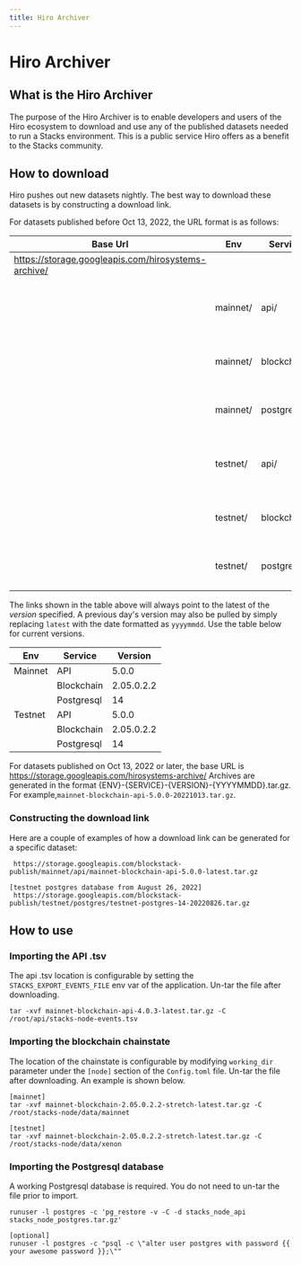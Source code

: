 ```yaml
---
title: Hiro Archiver
---
```


# Hiro Archiver

## What is the Hiro Archiver

The purpose of the Hiro Archiver is to enable developers and users of the Hiro ecosystem to download and use any of the 
published datasets needed to run a Stacks environment. This is a public service Hiro offers as a benefit to the 
Stacks community.  

## How to download

Hiro pushes out new datasets nightly. The best way to download these datasets is by constructing a download link.

For datasets published before Oct 13, 2022, the URL format is as follows:

| Base Url                                            | Env      | Service     | File                                           | 
|-----------------------------------------------------|----------|-------------|------------------------------------------------|
| https://storage.googleapis.com/hirosystems-archive/ |          |             |                                                |
|                                                     | mainnet/ | api/        | mainnet-blockchain-api-{version}-latest.tar.gz |
|                                                     | mainnet/ | blockchain/ | mainnet-blockchain-{version}-latest.tar.gz     |
|                                                     | mainnet/ | postgres/   | mainnet-postres-{version}-latest.tar.gz        |
|                                                     | testnet/ | api/        | testnet-blockchain-api-{version}-latest.tar.gz |
|                                                     | testnet/ | blockchain/ | testnet-blockchain-{version}-latest.tar.gz     |
|                                                     | testnet/ | postgres/   | testnet-postgres-{version}-latest.tar.gz       |

The links shown in the table above will always point to the latest of the _version_ specified. A previous day's version may also be pulled by simply 
replacing `latest` with the date formatted as `yyyymmdd`. Use the table below for current versions.

| Env     | Service    | Version    |
|---------|------------|------------|
| Mainnet | API        | 5.0.0      |
|         | Blockchain | 2.05.0.2.2 |
|         | Postgresql | 14         |
| Testnet | API        | 5.0.0      |
|         | Blockchain | 2.05.0.2.2 |
|         | Postgresql | 14         |

For datasets published on Oct 13, 2022 or later, the base URL is https://storage.googleapis.com/hirosystems-archive/
Archives are generated in the format {ENV}-{SERVICE}-{VERSION}-{YYYYMMDD}.tar.gz. For example,`mainnet-blockchain-api-5.0.0-20221013.tar.gz`.



### Constructing the download link

Here are a couple of examples of how a download link can be generated for a specific dataset: 

```[mainnet api .tsv from latest]
 https://storage.googleapis.com/blockstack-publish/mainnet/api/mainnet-blockchain-api-5.0.0-latest.tar.gz
 
[testnet postgres database from August 26, 2022]
 https://storage.googleapis.com/blockstack-publish/testnet/postgres/testnet-postgres-14-20220826.tar.gz 
```

## How to use

### Importing the API .tsv

The api .tsv location is configurable by setting the `STACKS_EXPORT_EVENTS_FILE` env var of the application. Un-tar 
the file after downloading.

```shell
tar -xvf mainnet-blockchain-api-4.0.3-latest.tar.gz -C /root/api/stacks-node-events.tsv
```

### Importing the blockchain chainstate

The location of the chainstate is configurable by modifying `working_dir` parameter under the `[node]` section of the 
`Config.toml` file. Un-tar the file after downloading. An example is shown below.

```shell
[mainnet]
tar -xvf mainnet-blockchain-2.05.0.2.2-stretch-latest.tar.gz -C /root/stacks-node/data/mainnet

[testnet]
tar -xvf mainnet-blockchain-2.05.0.2.2-stretch-latest.tar.gz -C /root/stacks-node/data/xenon
```

### Importing the Postgresql database

A working Postgresql database is required. You do not need to un-tar the file prior to import.
```shell
runuser -l postgres -c 'pg_restore -v -C -d stacks_node_api stacks_node_postgres.tar.gz'

[optional]
runuser -l postgres -c "psql -c \"alter user postgres with password {{ your awesome password }};\""
```
